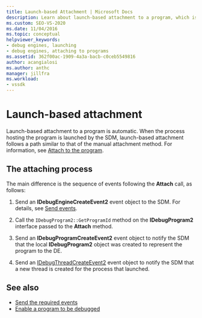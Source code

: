 ```yaml
---
title: Launch-based Attachment | Microsoft Docs
description: Learn about launch-based attachment to a program, which is automatic and follows a path like that of the manual attachment.
ms.custom: SEO-VS-2020
ms.date: 11/04/2016
ms.topic: conceptual
helpviewer_keywords:
- debug engines, launching
- debug engines, attaching to programs
ms.assetid: 362f00ac-1909-4a3a-bacb-c0ceb5549816
author: acangialosi
ms.author: anthc
manager: jillfra
ms.workload:
- vssdk
---
```

# Launch-based attachment
Launch-based attachment to a program is automatic. When the process hosting the program is launched by the SDM, launch-based attachment follows a path similar to that of the manual attachment method. For information, see [Attach to the program](../../extensibility/debugger/attaching-to-the-program.md).

## The attaching process
 The main difference is the sequence of events following the **Attach** call, as follows:

1. Send an **IDebugEngineCreateEvent2** event object to the SDM. For details, see [Send events](../../extensibility/debugger/sending-events.md).

2. Call the `IDebugProgram2::GetProgramId` method on the **IDebugProgram2** interface passed to the **Attach** method.

3. Send an **IDebugProgramCreateEvent2** event object to notify the SDM that the local **IDebugProgram2** object was created to represent the program to the DE.

4. Send an [IDebugThreadCreateEvent2](../../extensibility/debugger/reference/idebugthreadcreateevent2.md) event object to notify the SDM that a new thread is created for the process that launched.

## See also
- [Send the required events](../../extensibility/debugger/sending-the-required-events.md)
- [Enable a program to be debugged](../../extensibility/debugger/enabling-a-program-to-be-debugged.md)
